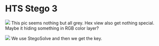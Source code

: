 # **HTS Stego 3**
![](https://i.imgur.com/wToAHok.png)
This pic seems nothing but all grey. Hex view also get nothing special. Maybe it hiding something in RGB color layer?

![](https://i.imgur.com/P7z7Zsx.png)
We use StegoSolve and then we get the key.

